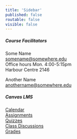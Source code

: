 ```yaml
---
title: 'Sidebar'
published: false
routable: false
visible: false
---
```


##### Course Facilitators
Some Name  
<somename@somewhere.edu>   
Office hours Mon. 4:00-5:15pm  
Harbour Centre 2146  

Another Name  
<anothername@somewhere.edu>  

##### Canvas LMS
[Calendar](https://canvas.sfu.ca/calendar)  
[Assignments](https://canvas.sfu.ca/courses/25492/assignments)  
[Quizzes](https://canvas.sfu.ca/courses/25492/quizzes)  
[Class Discussions](https://canvas.sfu.ca/courses/25492/discussion_topics)  
[Grades](https://canvas.sfu.ca/grades)  
